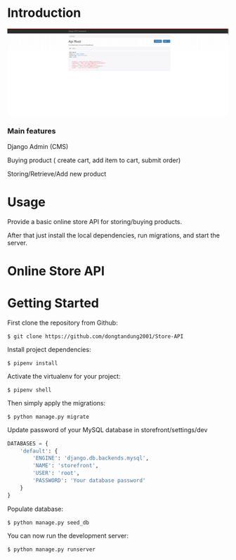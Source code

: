 # Introduction
<!-- PROJECT LOGO -->
  <a href="https://github.com/dongtandung2001/Store-API">
    <img src="assets\djangoapi.png" alt="Logo">
  </a>


### Main features
Django Admin (CMS)

Buying product ( create cart, add item to cart, submit order)

Storing/Retrieve/Add new product

# Usage

Provide a basic online store API for storing/buying products.

After that just install the local dependencies, run migrations, and start the server.


# Online Store API

# Getting Started

First clone the repository from Github:

    $ git clone https://github.com/dongtandung2001/Store-API
    
Install project dependencies:

    $ pipenv install  

Activate the virtualenv for your project:

    $ pipenv shell

Then simply apply the migrations:

    $ python manage.py migrate
    
Update password of your MySQL database in storefront/settings/dev

```py
DATABASES = {
    'default': {
        'ENGINE': 'django.db.backends.mysql',
        'NAME': 'storefront',
        'USER': 'root',
        'PASSWORD': 'Your database password'
    }
}
```    
    
Populate database:

    $ python manage.py seed_db


You can now run the development server:

    $ python manage.py runserver
